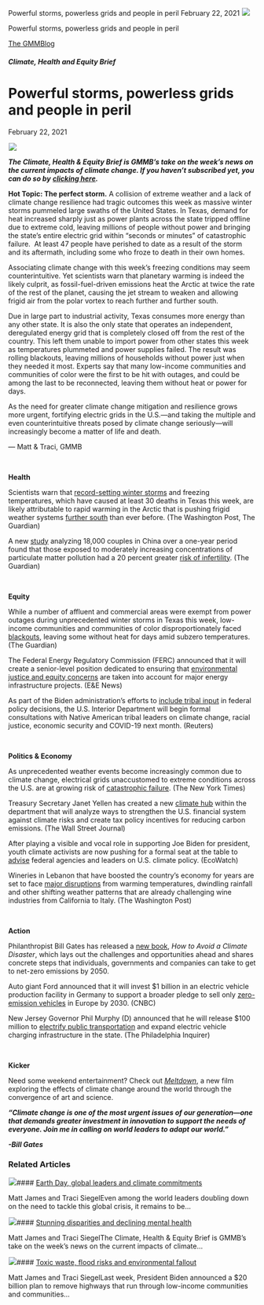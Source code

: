 



Powerful storms, powerless grids and people in peril
February 22, 2021
![](data:image/gif;base64,R0lGODlhAQABAAAAACH5BAEKAAEALAAAAAABAAEAAAICTAEAOw==)![](https://www.gmmb.com/wp-content/uploads/2021/02/frozen-texas.jpg)



Powerful storms, powerless grids and people in peril





 [The GMMBlog](/blog/)



##### Climate, Health and Equity Brief

 Powerful storms, powerless grids and people in peril
====================================================


February 22, 2021



![](data:image/gif;base64,R0lGODlhAQABAAAAACH5BAEKAAEALAAAAAABAAEAAAICTAEAOw==)![](https://www.gmmb.com/wp-content/uploads/2021/02/frozen-texas-552x342.jpg) 


***The Climate, Health & Equity Brief is GMMB’s take on the week’s news on the current impacts of climate change. If you haven’t subscribed yet, you can do so by*** [***clicking here***](https://mailchimp.us4.list-manage.com/subscribe?u=f2f8c4bdabe1a2a83f914e813&id=4a13a601e2)***.***


**Hot Topic: The perfect storm.** A collision of extreme weather and a lack of climate change resilience had tragic outcomes this week as massive winter storms pummeled large swaths of the United States. In Texas, demand for heat increased sharply just as power plants across the state tripped offline due to extreme cold, leaving millions of people without power and bringing the state’s entire electric grid within “seconds or minutes” of catastrophic failure.  At least 47 people have perished to date as a result of the storm and its aftermath, including some who froze to death in their own homes.


Associating climate change with this week’s freezing conditions may seem counterintuitive. Yet scientists warn that planetary warming is indeed the likely culprit, as fossil-fuel-driven emissions heat the Arctic at twice the rate of the rest of the planet, causing the jet stream to weaken and allowing frigid air from the polar vortex to reach further and further south.


Due in large part to industrial activity, Texas consumes more energy than any other state. It is also the only state that operates an independent, deregulated energy grid that is completely closed off from the rest of the country. This left them unable to import power from other states this week as temperatures plummeted and power supplies failed. The result was rolling blackouts, leaving millions of households without power just when they needed it most. Experts say that many low-income communities and communities of color were the first to be hit with outages, and could be among the last to be reconnected, leaving them without heat or power for days.


As the need for greater climate change mitigation and resilience grows more urgent, fortifying electric grids in the U.S.—and taking the multiple and even counterintuitive threats posed by climate change seriously—will increasingly become a matter of life and death.


— Matt & Traci, GMMB


 


**Health**


Scientists warn that [record-setting winter storms](https://urldefense.com/v3/__https:/mailchimp.us4.list-manage.com/track/click?u=f2f8c4bdabe1a2a83f914e813&id=9da9eec32a&e=17c77271a8__;!!HhhKMSGjjQV-!qaABiRFj64qzwbi02bxfwvE-dhsMpqFt9zwbBL2q20ZTBtF7DsW3iTVyRL7sIwXe%24) and freezing temperatures, which have caused at least 30 deaths in Texas this week, are likely attributable to rapid warming in the Arctic that is pushing frigid weather systems [further south](https://urldefense.com/v3/__https:/mailchimp.us4.list-manage.com/track/click?u=f2f8c4bdabe1a2a83f914e813&id=4c98ea73cc&e=17c77271a8__;!!HhhKMSGjjQV-!qaABiRFj64qzwbi02bxfwvE-dhsMpqFt9zwbBL2q20ZTBtF7DsW3iTVyRHcjakqf%24) than ever before. (The Washington Post, The Guardian)  

A new [study](https://urldefense.com/v3/__https:/mailchimp.us4.list-manage.com/track/click?u=f2f8c4bdabe1a2a83f914e813&id=e7f582ad44&e=17c77271a8__;!!HhhKMSGjjQV-!qaABiRFj64qzwbi02bxfwvE-dhsMpqFt9zwbBL2q20ZTBtF7DsW3iTVyRJ8apwOn%24) analyzing 18,000 couples in China over a one-year period found that those exposed to moderately increasing concentrations of particulate matter pollution had a 20 percent greater [risk of infertility](https://urldefense.com/v3/__https:/mailchimp.us4.list-manage.com/track/click?u=f2f8c4bdabe1a2a83f914e813&id=20458e9472&e=17c77271a8__;!!HhhKMSGjjQV-!qaABiRFj64qzwbi02bxfwvE-dhsMpqFt9zwbBL2q20ZTBtF7DsW3iTVyRLGXzH31%24). (The Guardian)


 


**Equity**


While a number of affluent and commercial areas were exempt from power outages during unprecedented winter storms in Texas this week, low-income communities and communities of color disproportionately faced [blackouts](https://urldefense.com/v3/__https:/mailchimp.us4.list-manage.com/track/click?u=f2f8c4bdabe1a2a83f914e813&id=02cd65b4ee&e=17c77271a8__;!!HhhKMSGjjQV-!qaABiRFj64qzwbi02bxfwvE-dhsMpqFt9zwbBL2q20ZTBtF7DsW3iTVyRKhzC-FU%24), leaving some without heat for days amid subzero temperatures. (The Guardian)


The Federal Energy Regulatory Commission (FERC) announced that it will create a senior-level position dedicated to ensuring that [environmental justice and equity concerns](https://urldefense.com/v3/__https:/mailchimp.us4.list-manage.com/track/click?u=f2f8c4bdabe1a2a83f914e813&id=21b1353b6e&e=17c77271a8__;!!HhhKMSGjjQV-!qaABiRFj64qzwbi02bxfwvE-dhsMpqFt9zwbBL2q20ZTBtF7DsW3iTVyRKhFHkxh%24) are taken into account for major energy infrastructure projects. (E&E News)  

As part of the Biden administration’s efforts to [include tribal input](https://urldefense.com/v3/__https:/mailchimp.us4.list-manage.com/track/click?u=f2f8c4bdabe1a2a83f914e813&id=718dad6c77&e=17c77271a8__;!!HhhKMSGjjQV-!qaABiRFj64qzwbi02bxfwvE-dhsMpqFt9zwbBL2q20ZTBtF7DsW3iTVyRP8Vaa6f%24) in federal policy decisions, the U.S. Interior Department will begin formal consultations with Native American tribal leaders on climate change, racial justice, economic security and COVID-19 next month. (Reuters)


 


**Politics & Economy**


As unprecedented weather events become increasingly common due to climate change, electrical grids unaccustomed to extreme conditions across the U.S. are at growing risk of [catastrophic failure](https://urldefense.com/v3/__https:/mailchimp.us4.list-manage.com/track/click?u=f2f8c4bdabe1a2a83f914e813&id=122a154e2c&e=17c77271a8__;!!HhhKMSGjjQV-!qaABiRFj64qzwbi02bxfwvE-dhsMpqFt9zwbBL2q20ZTBtF7DsW3iTVyRMvEXzGM%24). (The New York Times)


Treasury Secretary Janet Yellen has created a new [climate hub](https://urldefense.com/v3/__https:/mailchimp.us4.list-manage.com/track/click?u=f2f8c4bdabe1a2a83f914e813&id=76521a0a7a&e=17c77271a8__;!!HhhKMSGjjQV-!qaABiRFj64qzwbi02bxfwvE-dhsMpqFt9zwbBL2q20ZTBtF7DsW3iTVyRLPZ4Vmg%24) within the department that will analyze ways to strengthen the U.S. financial system against climate risks and create tax policy incentives for reducing carbon emissions. (The Wall Street Journal)


After playing a visible and vocal role in supporting Joe Biden for president, youth climate activists are now pushing for a formal seat at the table to [advise](https://urldefense.com/v3/__https:/mailchimp.us4.list-manage.com/track/click?u=f2f8c4bdabe1a2a83f914e813&id=6c2773ed7d&e=17c77271a8__;!!HhhKMSGjjQV-!qaABiRFj64qzwbi02bxfwvE-dhsMpqFt9zwbBL2q20ZTBtF7DsW3iTVyROpOAGsp%24) federal agencies and leaders on U.S. climate policy. (EcoWatch)  

Wineries in Lebanon that have boosted the country’s economy for years are set to face [major disruptions](https://urldefense.com/v3/__https:/mailchimp.us4.list-manage.com/track/click?u=f2f8c4bdabe1a2a83f914e813&id=f07206c98c&e=17c77271a8__;!!HhhKMSGjjQV-!qaABiRFj64qzwbi02bxfwvE-dhsMpqFt9zwbBL2q20ZTBtF7DsW3iTVyRE5oZj_l%24) from warming temperatures, dwindling rainfall and other shifting weather patterns that are already challenging wine industries from California to Italy. (The Washington Post)


 


**Action**


Philanthropist Bill Gates has released a [new book](https://urldefense.com/v3/__https:/mailchimp.us4.list-manage.com/track/click?u=f2f8c4bdabe1a2a83f914e813&id=67a1a2a0c3&e=17c77271a8__;!!HhhKMSGjjQV-!qaABiRFj64qzwbi02bxfwvE-dhsMpqFt9zwbBL2q20ZTBtF7DsW3iTVyRKrVMti9%24), *How to Avoid a Climate Disaster*, which lays out the challenges and opportunities ahead and shares concrete steps that individuals, governments and companies can take to get to net-zero emissions by 2050.


Auto giant Ford announced that it will invest $1 billion in an electric vehicle production facility in Germany to support a broader pledge to sell only [zero-emission vehicles](https://urldefense.com/v3/__https:/mailchimp.us4.list-manage.com/track/click?u=f2f8c4bdabe1a2a83f914e813&id=1925b9733b&e=17c77271a8__;!!HhhKMSGjjQV-!qaABiRFj64qzwbi02bxfwvE-dhsMpqFt9zwbBL2q20ZTBtF7DsW3iTVyRLoDghLH%24) in Europe by 2030. (CNBC)  

New Jersey Governor Phil Murphy (D) announced that he will release $100 million to [electrify public transportation](https://urldefense.com/v3/__https:/mailchimp.us4.list-manage.com/track/click?u=f2f8c4bdabe1a2a83f914e813&id=edb57c6c2d&e=17c77271a8__;!!HhhKMSGjjQV-!qaABiRFj64qzwbi02bxfwvE-dhsMpqFt9zwbBL2q20ZTBtF7DsW3iTVyRH4NqlM1%24) and expand electric vehicle charging infrastructure in the state. (The Philadelphia Inquirer)


 


**Kicker**


Need some weekend entertainment? Check out [*Meltdown*](https://urldefense.com/v3/__https:/mailchimp.us4.list-manage.com/track/click?u=f2f8c4bdabe1a2a83f914e813&id=0d6328dd4a&e=17c77271a8__;!!HhhKMSGjjQV-!qaABiRFj64qzwbi02bxfwvE-dhsMpqFt9zwbBL2q20ZTBtF7DsW3iTVyRIbNy3oj%24), a new film exploring the effects of climate change around the world through the convergence of art and science.


***“Climate change is one of the most urgent issues of our generation—one that demands greater investment in innovation to support the needs of everyone. Join me in calling on world leaders to adapt our world.”***


***-Bill Gates***









### Related Articles

![](data:image/gif;base64,R0lGODlhAQABAAAAACH5BAEKAAEALAAAAAABAAEAAAICTAEAOw==)![](https://www.gmmb.com/wp-content/uploads/2021/04/b5197d82-9fb4-4c84-a8d9-e468348c4c67-380x200.jpg)#### [Earth Day, global leaders and climate commitments](https://www.gmmb.com/news/earth-day-global-leaders-and-climate-commitments/)

Matt James and Traci SiegelEven among the world leaders doubling down on the need to tackle this global crisis, it remains to be…

![](data:image/gif;base64,R0lGODlhAQABAAAAACH5BAEKAAEALAAAAAABAAEAAAICTAEAOw==)![](https://www.gmmb.com/wp-content/uploads/2021/04/4.16header-380x200.png)#### [Stunning disparities and declining mental health](https://www.gmmb.com/news/stunning-disparities-and-declining-mental-health/)

Matt James and Traci SiegelThe Climate, Health & Equity Brief is GMMB’s take on the week’s news on the current impacts of climate…

![](data:image/gif;base64,R0lGODlhAQABAAAAACH5BAEKAAEALAAAAAABAAEAAAICTAEAOw==)![](https://www.gmmb.com/wp-content/uploads/2021/04/Picture1-380x200.jpg)#### [Toxic waste, flood risks and environmental fallout](https://www.gmmb.com/news/toxic-waste-flood-risks-and-environmental-fallout/)

Matt James and Traci SiegelLast week, President Biden announced a $20 billion plan to remove highways that run through low-income communities and communities…




